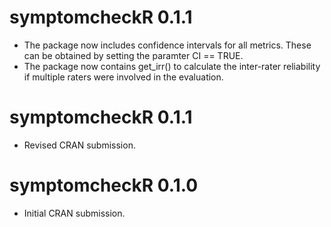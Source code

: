 # symptomcheckR 0.1.1

-   The package now includes confidence intervals for all metrics. These can be obtained by setting the paramter CI == TRUE.
-   The package now contains get_irr() to calculate the inter-rater reliability if multiple raters were involved in the evaluation.

# symptomcheckR 0.1.1

-   Revised CRAN submission.

# symptomcheckR 0.1.0

-   Initial CRAN submission.
